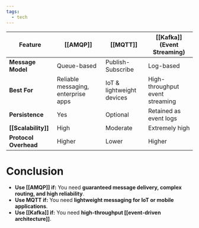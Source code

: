 ```yaml
---
tags:
  - tech
---
```


| Feature               | **[[AMQP]]**                        | **[[MQTT]]**              | **[[Kafka]] (Event Streaming)** |
| --------------------- | ----------------------------------- | ------------------------- | ------------------------------- |
| **Message Model**     | Queue-based                         | Publish-Subscribe         | Log-based                       |
| **Best For**          | Reliable messaging, enterprise apps | IoT & lightweight devices | High-throughput event streaming |
| **Persistence**       | Yes                                 | Optional                  | Retained as event logs          |
| **[[Scalability]]**   | High                                | Moderate                  | Extremely high                  |
| **Protocol Overhead** | Higher                              | Lower                     | Higher                          |

# Conclusion
- **Use [[AMQP]] if:** You need **guaranteed message delivery, complex routing, and high reliability**.
- **Use MQTT if:** You need **lightweight messaging for IoT or mobile applications**.
- **Use [[Kafka]] if:** You need **high-throughput [[event-driven architecture]]**.
